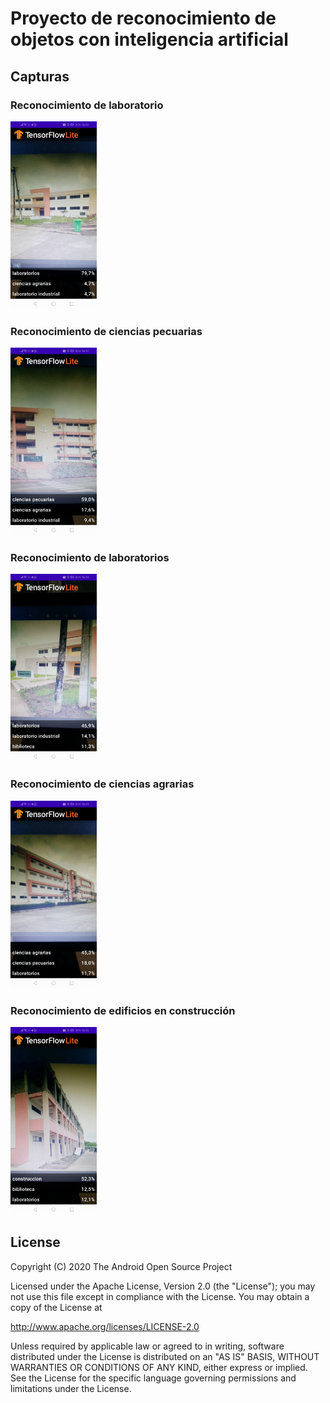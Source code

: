# Proyecto de reconocimiento de objetos con inteligencia artificial

## Capturas
### Reconocimiento de laboratorio
<img alt="Fiber" height="300" src="/capturas/img.png">

### Reconocimiento de ciencias pecuarias
<img alt="Fiber" height="300" src="/capturas/img_1.png">

### Reconocimiento de laboratorios
<img alt="Fiber" height="300" src="/capturas/img_2.png">

### Reconocimiento de ciencias agrarias
<img alt="Fiber" height="300" src="/capturas/img_3.png">

### Reconocimiento de edificios en construcción
<img alt="Fiber" height="300" src="/capturas/img_4.png">

## License

 Copyright (C) 2020 The Android Open Source Project
 
 Licensed under the Apache License, Version 2.0 (the "License");
 you may not use this file except in compliance with the License.
 You may obtain a copy of the License at

http://www.apache.org/licenses/LICENSE-2.0
 
 Unless required by applicable law or agreed to in writing, software
 distributed under the License is distributed on an "AS IS" BASIS,
 WITHOUT WARRANTIES OR CONDITIONS OF ANY KIND, either express or implied.
 See the License for the specific language governing permissions and
 limitations under the License.
